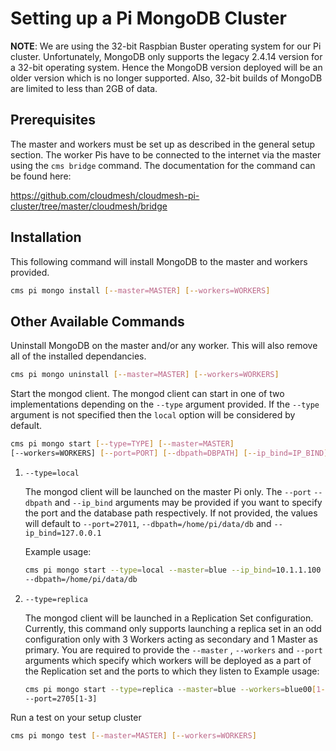 # Setting up a Pi MongoDB Cluster 

**NOTE**: We are using the 32-bit Raspbian
Buster operating system for our Pi cluster. Unfortunately, MongoDB only supports
the legacy 2.4.14 version for a 32-bit operating system. Hence the MongoDB
version deployed will be an older version which is no longer supported. Also,
32-bit builds of MongoDB are limited to less than 2GB of data. 

## Prerequisites

The master and workers must be set up as described in the general setup section.
The worker Pis have to be connected to the internet via the master using the
```cms bridge``` command. The documentation for the command can be found here:

<https://github.com/cloudmesh/cloudmesh-pi-cluster/tree/master/cloudmesh/bridge>

## Installation

This following command will install MongoDB to the master and workers provided.

```bash 
cms pi mongo install [--master=MASTER] [--workers=WORKERS] 
```

## Other Available Commands

Uninstall MongoDB on the master and/or any worker. This will also remove all of
the installed dependancies.

```bash
cms pi mongo uninstall [--master=MASTER] [--workers=WORKERS] 
```

Start the mongod client. The mongod client can start in one of two
implementations depending on the ```--type``` argument provided. If the
```--type``` argument is not specified then the ```local``` option will be
considered by default.  

```bash  
cms pi mongo start [--type=TYPE] [--master=MASTER]
[--workers=WORKERS] [--port=PORT] [--dbpath=DBPATH] [--ip_bind=IP_BIND] 
```

1. ```--type=local```  

	The mongod client will be launched on the master Pi only. The ```--port``` 
	```--dbpath``` and ```--ip_bind``` arguments may be provided if you want to
	specify the port and the database path respectively. If not provided, the
	values will default to ```--port=27011```, ```--dbpath=/home/pi/data/db``` and
	```--ip_bind=127.0.0.1```  

	Example usage:

	```bash 
	cms pi mongo start --type=local --master=blue --ip_bind=10.1.1.100 --port=27017
	--dbpath=/home/pi/data/db
	```
	

2. ```--type=replica```  

	The mongod client will be launched in a Replication Set configuration.
	Currently, this command only supports launching a replica set in an odd
	configuration only with 3 Workers acting as secondary and 1 Master as primary.
	You are required to provide the ```--master``` , ```--workers``` and
	```--port``` arguments   which specify which workers will be deployed as a part
	of the Replication set and the ports to which they listen to
	Example usage:

	```bash 
	cms pi mongo start --type=replica --master=blue --workers=blue00[1-3]
	--port=2705[1-3]
	```
Run a test on your setup cluster   

```bash 
cms pi mongo test [--master=MASTER] [--workers=WORKERS] 
```
